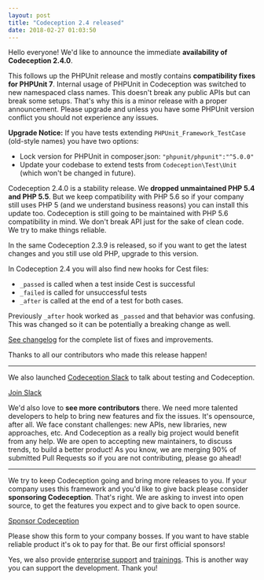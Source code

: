 ```yaml
---
layout: post
title: "Codeception 2.4 released"
date: 2018-02-27 01:03:50
---
```


Hello everyone! We'd like to announce the immediate **availability of Codeception 2.4.0**.

This follows up the PHPUnit release and mostly contains **compatibility fixes for PHPUnit 7**. Internal usage of PHPUnit in Codeception was switched to new namespaced class names. This doesn't break any public APIs but can break some setups. That's why this is a minor release with a proper announcement. Please upgrade and unless you have some PHPUnit version conflict you should not experience any issues.

**Upgrade Notice:** If you have tests extending `PHPUnit_Framework_TestCase` (old-style names) you have two options:

* Lock version for PHPUnit in composer.json: `"phpunit/phpunit":"^5.0.0"`
* Update your codebase to extend tests from `Codeception\Test\Unit` (which won't be changed in future).

Codeception 2.4.0 is a stability release. We **dropped unmaintained PHP 5.4 and PHP 5.5**. But we keep compatibility with PHP 5.6 so if your company still uses PHP 5 (and we understand business reasons) you can install this update too. Codeception is still going to be maintained with PHP 5.6 compatibility in mind. We don't break API just for the sake of clean code. We try to make things reliable. 

In the same Codeception 2.3.9 is released, so if you want to get the latest changes and you still use old PHP, upgrade to this version.

In Codeception 2.4 you will also find new hooks for Cest files:

* `_passed` is called when a test inside Cest is successful
* `_failed` is called for unsuccessful tests
* `_after` is called at the end of a test for both cases.

Previously `_after` hook worked as `_passed` and that behavior was confusing. This was changed so it can be potentially a breaking change as well. 

[See changelog](https://codeception.com/changelog) for the complete list of fixes and improvements.

Thanks to all our contributors who made this release happen!

---

We also launched [Codeception Slack](https://join.slack.com/t/codeception/shared_invite/enQtMzE2MzgxNzM1OTUzLTcwMmMxZjMxYTdkMzljMzNjNmNiNWQ0NGNjNTY0MjJlNWNjOTI0ZWU0Mjg4YmE5NTI0MmMwNDZmNzRhOTZmNWE) to talk about testing and Codeception.

<p class="text-center">
<a href="https://join.slack.com/t/codeception/shared_invite/enQtMzE2MzgxNzM1OTUzLTcwMmMxZjMxYTdkMzljMzNjNmNiNWQ0NGNjNTY0MjJlNWNjOTI0ZWU0Mjg4YmE5NTI0MmMwNDZmNzRhOTZmNWE" class="btn-lg btn btn-info" role="button">Join Slack</a></p>


We'd also love to **see more contributors** there. We need more talented developers to help to bring new features and fix the issues. It's opensource, after all. We face constant challenges: new APIs, new libraries, new approaches, etc. And Codeception as a really big project would benefit from any help. We are open to accepting new maintainers, to discuss trends, to build a better product! As you know, we are merging 90% of submitted Pull Requests so if you are not contributing, please go ahead!

---

We try to keep Codeception going and bring more releases to you. If your company uses this framework and you'd like to give back please consider **sponsoring Codeception**. That's right. We are asking to invest into open source, to get the features you expect and to give back to open source.


<p class="text-center">
<a href="https://docs.google.com/forms/d/e/1FAIpQLSeVJWu2HJTjAE81SLiYJ1xqxAXeNNSCR_GO9R0_4CKka_nFvA/viewform?usp=send_form" class="btn btn-lg btn-warning" role="button">Sponsor Codeception</a></p>


Please show this form to your company bosses. If you want to have stable reliable product it's ok to pay for that. Be our first official sponsors!

Yes, we also provide [enterprise support](http://sdclabs.com/codeception?utm_source=codeception.com&utm_medium=top_menu&utm_term=link&utm_campaign=reference) and [trainings](http://sdclabs.com/trainings?utm_source=codeception.com&utm_medium=top_menu&utm_term=link&utm_campaign=reference). This is another way you can support the development. Thank you!

